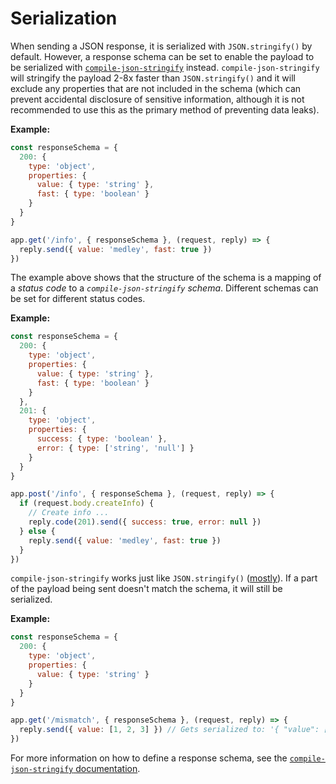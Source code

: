 # Serialization

When sending a JSON response, it is serialized with `JSON.stringify()` by default. However, a response schema can be set to enable the payload to be serialized with [`compile-json-stringify`](https://www.npmjs.com/package/compile-json-stringify) instead. `compile-json-stringify` will stringify the payload 2-8x faster than `JSON.stringify()` and it will exclude any properties that are not included in the schema (which can prevent accidental disclosure of sensitive information, although it is not recommended to use this as the primary method of preventing data leaks).

**Example:**

```js
const responseSchema = {
  200: {
    type: 'object',
    properties: {
      value: { type: 'string' },
      fast: { type: 'boolean' }
    }
  }
}

app.get('/info', { responseSchema }, (request, reply) => {
  reply.send({ value: 'medley', fast: true })
})
```

The example above shows that the structure of the schema is a mapping of a *status code* to a *`compile-json-stringify` schema*. Different schemas can be set for different status codes.

**Example:**

```js
const responseSchema = {
  200: {
    type: 'object',
    properties: {
      value: { type: 'string' },
      fast: { type: 'boolean' }
    }
  },
  201: {
    type: 'object',
    properties: {
      success: { type: 'boolean' },
      error: { type: ['string', 'null'] }
    }
  }
}

app.post('/info', { responseSchema }, (request, reply) => {
  if (request.body.createInfo) {
    // Create info ...
    reply.code(201).send({ success: true, error: null })
  } else {
    reply.send({ value: 'medley', fast: true })
  }
})
```

`compile-json-stringify` works just like `JSON.stringify()` ([mostly](https://github.com/nwoltman/compile-json-stringify#differences-from-jsonstringify)). If a part of the payload being sent doesn't match the schema, it will still be serialized.

**Example:**

```js
const responseSchema = {
  200: {
    type: 'object',
    properties: {
      value: { type: 'string' }
    }
  }
}

app.get('/mismatch', { responseSchema }, (request, reply) => {
  reply.send({ value: [1, 2, 3] }) // Gets serialized to: '{ "value": [1, 2, 3] }'
})
```

For more information on how to define a response schema, see the [`compile-json-stringify` documentation](https://github.com/nwoltman/compile-json-stringify).
